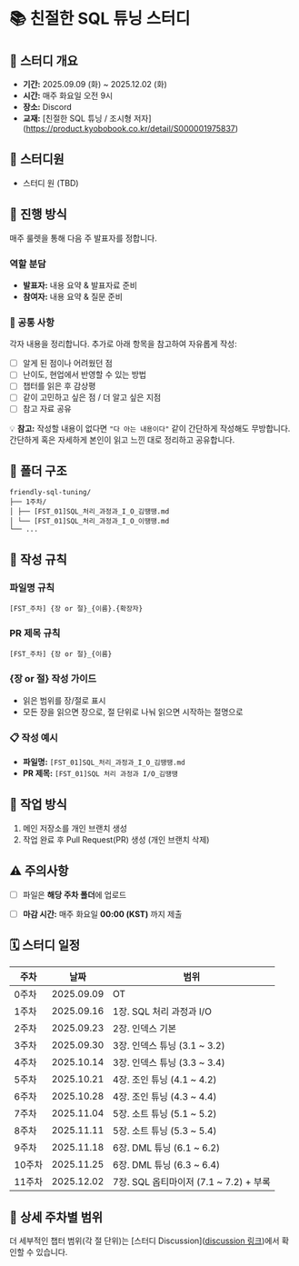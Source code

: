 # 📚 친절한 SQL 튜닝 스터디


## 📅 스터디 개요
- **기간:** 2025.09.09 (화) ~ 2025.12.02 (화)
- **시간:** 매주 화요일 오전 9시
- **장소:** Discord 
- **교재:** [친절한 SQL 튜닝 / 조시형 저자] (https://product.kyobobook.co.kr/detail/S000001975837)


## 👥 스터디원
- 스터디 원 (TBD)


## 🎯 진행 방식

매주 룰렛을 통해 다음 주 발표자를 정합니다.

### 역할 분담
- **발표자:** 내용 요약 & 발표자료 준비
- **참여자:** 내용 요약 & 질문 준비

### 📄 공통 사항
각자 내용을 정리합니다.
추가로 아래 항목을 참고하여 자유롭게 작성:

- [ ] 알게 된 점이나 어려웠던 점
- [ ] 난이도, 현업에서 반영할 수 있는 방법
- [ ] 챕터를 읽은 후 감상평
- [ ] 같이 고민하고 싶은 점 / 더 알고 싶은 지점
- [ ] 참고 자료 공유

💡 **참고:** 작성할 내용이 없다면 `"다 아는 내용이다"` 같이 간단하게 작성해도 무방합니다.
간단하게 혹은 자세하게 본인이 읽고 느낀 대로 정리하고 공유합니다.


## 📁 폴더 구조
```
friendly-sql-tuning/
├── 1주차/
│ ├── [FST_01]SQL_처리_과정과_I_O_김땡땡.md
│ └── [FST_01]SQL_처리_과정과_I_O_이땡땡.md
└── ...
```


## 📝 작성 규칙

### 파일명 규칙
```
[FST_주차] {장 or 절}_{이름}.{확장자}
```

### PR 제목 규칙
```
[FST_주차] {장 or 절}_{이름}

```

### {장 or 절} 작성 가이드
- 읽은 범위를 장/절로 표시
- 모든 장을 읽으면 장으로, 절 단위로 나눠 읽으면 시작하는 절명으로


### 📋 작성 예시
- **파일명:** `[FST_01]SQL_처리_과정과_I_O_김땡땡.md`
- **PR 제목:** `[FST_01]SQL 처리 과정과 I/O_김땡땡`

## 📝 작업 방식
1. 메인 저장소를  개인 브랜치 생성
2. 작업 완료 후 Pull Request(PR) 생성  (개인 브랜치 삭제)


## ⚠️ 주의사항
- [ ] 파일은 **해당 주차 폴더**에 업로드
- [ ] **마감 시간:** 매주 화요일 **00:00 (KST)** 까지 제출



## 🗓️ 스터디 일정

| 주차   | 날짜       | 범위                             |
| ------ | ---------- | ------------------------------- | 
| 0주차  | 2025.09.09 | OT                              | 
| 1주차  | 2025.09.16 | 1장. SQL 처리 과정과 I/O        | 
| 2주차  | 2025.09.23 | 2장. 인덱스 기본                | 
| 3주차  | 2025.09.30 | 3장. 인덱스 튜닝 (3.1 ~ 3.2)   | 
| 4주차  | 2025.10.14 | 3장. 인덱스 튜닝 (3.3 ~ 3.4)   | 
| 5주차  | 2025.10.21 | 4장. 조인 튜닝 (4.1 ~ 4.2)     | 
| 6주차  | 2025.10.28 | 4장. 조인 튜닝 (4.3 ~ 4.4)     | 
| 7주차  | 2025.11.04 | 5장. 소트 튜닝 (5.1 ~ 5.2)     | 
| 8주차  | 2025.11.11 | 5장. 소트 튜닝 (5.3 ~ 5.4)     | 
| 9주차  | 2025.11.18 | 6장. DML 튜닝 (6.1 ~ 6.2)      | 
| 10주차 | 2025.11.25 | 6장. DML 튜닝 (6.3 ~ 6.4)      | 
| 11주차 | 2025.12.02 | 7장. SQL 옵티마이저 (7.1 ~ 7.2) + 부록 | 

## 🔗 상세 주차별 범위
더 세부적인 챕터 범위(각 절 단위)는 [스터디 Discussion]([discussion 링크](https://github.com/DHong68/friendly-sql-tuning/discussions/1))에서 확인할 수 있습니다.
